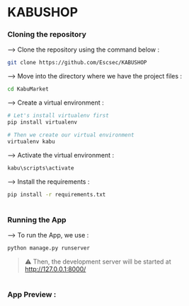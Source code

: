 # KABUSHOP
</div>

### Cloning the repository

--> Clone the repository using the command below :
```bash
git clone https://github.com/Escsec/KABUSHOP

```

--> Move into the directory where we have the project files : 
```bash
cd KabuMarket

```

--> Create a virtual environment :
```bash
# Let's install virtualenv first
pip install virtualenv

# Then we create our virtual environment
virtualenv kabu

```

--> Activate the virtual environment :
```bash
kabu\scripts\activate

```

--> Install the requirements :
```bash
pip install -r requirements.txt

```

#

### Running the App

--> To run the App, we use :
```bash
python manage.py runserver

```

> ⚠ Then, the development server will be started at http://127.0.0.1:8000/

#

### App Preview :


